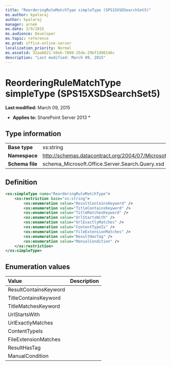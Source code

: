 ```yaml
---
title: "ReorderingRuleMatchType simpleType (SPS15XSDSearchSet5)"
ms.author: kpalaraj
author: kpalaraj
manager: arnek
ms.date: 3/9/2015
ms.audience: Developer
ms.topic: reference
ms.prod: office-online-server
localization_priority: Normal
ms.assetid: 32aa6821-50eb-7809-25de-29bf1d98146c
description: "Last modified: March 09, 2015"
---
```


# ReorderingRuleMatchType simpleType (SPS15XSDSearchSet5)

 **Last modified:** March 09, 2015 
  
 * **Applies to:** SharePoint Server 2013 * 
  
## Type information

|||
|:-----|:-----|
|**Base type** <br/> |xs:string  <br/> |
|**Namespace** <br/> |http://schemas.datacontract.org/2004/07/Microsoft.Office.Server.Search.Query  <br/> |
|**Schema file** <br/> |schema_Microsoft.Office.Server.Search.Query.xsd  <br/> |
   
## Definition

```XML
<xs:simpleType name="ReorderingRuleMatchType">
    <xs:restriction base="xs:string">
        <xs:enumeration value="ResultContainsKeyword" />
        <xs:enumeration value="TitleContainsKeyword" />
        <xs:enumeration value="TitleMatchesKeyword" />
        <xs:enumeration value="UrlStartsWith" />
        <xs:enumeration value="UrlExactlyMatches" />
        <xs:enumeration value="ContentTypeIs" />
        <xs:enumeration value="FileExtensionMatches" />
        <xs:enumeration value="ResultHasTag" />
        <xs:enumeration value="ManualCondition" />
    </xs:restriction>
</xs:simpleType>

```

## Enumeration values

|**Value**|**Description**|
|:-----|:-----|
|ResultContainsKeyword  <br/> ||
|TitleContainsKeyword  <br/> ||
|TitleMatchesKeyword  <br/> ||
|UrlStartsWith  <br/> ||
|UrlExactlyMatches  <br/> ||
|ContentTypeIs  <br/> ||
|FileExtensionMatches  <br/> ||
|ResultHasTag  <br/> ||
|ManualCondition  <br/> ||
   

